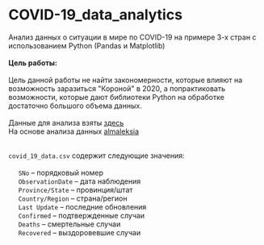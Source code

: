 # COVID-19_data_analytics
Анализ данных о ситуации в мире по COVID-19 на примере 3-х стран с использованием Python (Pandas и Matplotlib)
<br><br>
**Цель работы:** <br>
<br>
Цель данной работы не найти закономерности, которые влияют на возможность заразиться "Короной" в 2020, а попрактиковать возможности, которые дают библиотеки Python на обработке достаточно большого объема данных.
<br><br>
Данные для анализа взяты 
<a href="https://www.kaggle.com/sudalairajkumar/novel-corona-virus-2019-dataset" title="novel-corona-virus-2019-dataset">здесь </a><br>
На основе анализа данных <a href="https://github.com/almaleksia" title="almaleksia">almaleksia </a><br><br>

`covid_19_data.csv` содержит следующие значения: <br><br>
&nbsp;&nbsp;&nbsp;&nbsp; `SNo` – порядковый номер <br>
&nbsp;&nbsp;&nbsp;&nbsp; `ObservationDate` – дата наблюдения <br>
&nbsp;&nbsp;&nbsp;&nbsp;  `Province/State` – провинция/штат <br> 
&nbsp;&nbsp;&nbsp;&nbsp;  `Country/Region` – страна/регион <br>
&nbsp;&nbsp;&nbsp;&nbsp;  `Last Update` – последние обновления <br>
&nbsp;&nbsp;&nbsp;&nbsp;  `Confirmed` – подтвержденные случаи <br> 
&nbsp;&nbsp;&nbsp;&nbsp;  `Deaths` – смертельные случаи <br> 
&nbsp;&nbsp;&nbsp;&nbsp;  `Recovered` – выздоровевшие случаи <br> <br><br>
